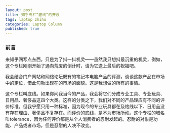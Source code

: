 ```yaml
---
layout: post
title: 知乎专栏“底线”的开设
tags: laptop zhihu
categories: Laptop Column
published: true
---
```


### 前言<preface>

来知乎网写点东西，只是为了抖一抖机灵——虽然我只想抖最沉重的机灵，例如，这个专栏刚刚开始了通向荒废的倒计时，请为它送上最后的祝福吧。

我会结合门户网站和网络论坛既有的笔记本电脑产品的评测，谈谈这款产品在市场中的定位，借此勾勒出现在的市场的面貌。这是我想做的所有的事情。

这个专栏叫底线。如果你问我当今的产品，我会将它们分成专业工具、专业玩具、日用品、奢侈品这四个大类。这样的分类之下，我们对不同的产品理应有不同的评价标准。但我宁愿只用一种标准，因为现今的专业玩具都在及格线以下、日用品没有存在理由、奢侈品不复存在。而评价的底线，是不为市场所动。这个专栏的域名叫tolerance，因为任何评价都是从个人消费者的忍耐发起的。忍耐的对象是功能、产品或者市场，但是忍耐的人决不改变。